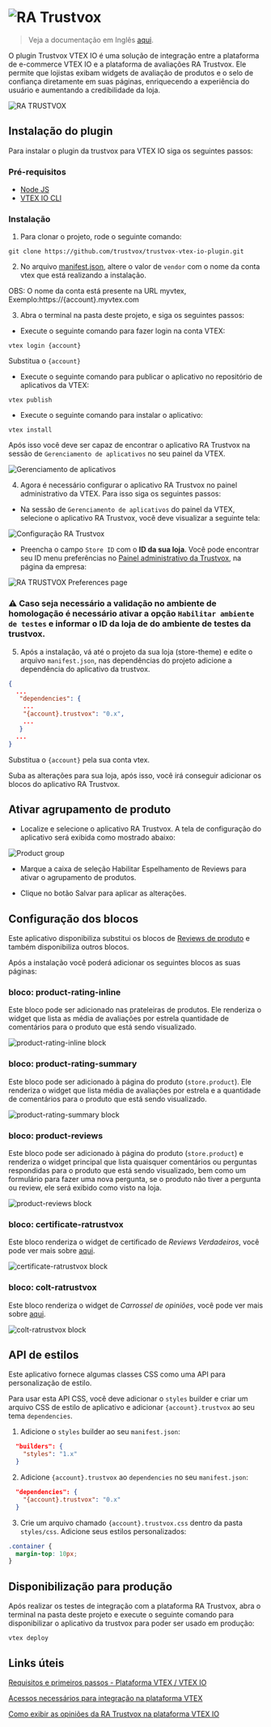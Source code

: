 <h1>
  <img src="./docs/assets/logo-ra-trustvox.png" alt="RA Trustvox" />
</h1>

> Veja a documentação em Inglês [aqui](./docs/README_EN.md).

O plugin Trustvox VTEX IO é uma solução de integração entre a plataforma de e-commerce VTEX IO e a plataforma de avaliações RA Trustvox. Ele permite que lojistas exibam widgets de avaliação de produtos e o selo de confiança diretamente em suas páginas, enriquecendo a experiência do usuário e aumentando a credibilidade da loja. 

![RA TRUSTVOX](https://ra-trustvox.intercom-attachments-1.com/i/o/386735661/6c801ddb284eaec619f98d66/file-u9QW9ZFVbA.png)

## Instalação do plugin

Para instalar o plugin da trustvox para VTEX IO siga os seguintes passos:

### Pré-requisitos

- [Node JS](https://nodejs.org/en/download)
- [VTEX IO CLI](https://developers.vtex.com/docs/guides/vtex-io-documentation-vtex-io-cli-install)

### Instalação

1. Para clonar o projeto, rode o seguinte comando:

```
git clone https://github.com/trustvox/trustvox-vtex-io-plugin.git
```

2. No arquivo [manifest.json](./manifest.json), altere o valor de `vendor` com o nome da conta vtex que está realizando a instalação.
   
OBS: O nome da conta está presente na URL myvtex, Exemplo:https://{account}.myvtex.com

3. Abra o terminal na pasta deste projeto, e siga os seguintes passos:

- Execute o seguinte comando para fazer login na conta VTEX:
   
```
vtex login {account}
```

Substitua o `{account}`

- Execute o seguinte comando para publicar o aplicativo no repositório de aplicativos da VTEX:

```
vtex publish
```

- Execute o seguinte comando para instalar o aplicativo:

```
vtex install
```

Após isso você deve ser capaz de encontrar o aplicativo RA Trustvox na sessão de `Gerenciamento de aplicativos` no seu painel da VTEX.

![Gerenciamento de aplicativos](./docs/assets/app-management.png)

4. Agora é necessário configurar o aplicativo RA Trustvox no painel administrativo da VTEX. Para isso siga os seguintes passos:

- Na sessão de `Gerenciamento de aplicativos` do painel da VTEX, selecione o aplicativo RA Trustvox, você deve visualizar a seguinte tela:

![Configuração RA Trustvox](./docs/assets/config-ra-trustvox-vtex-io.png)

- Preencha o campo `Store ID` com o **ID da sua loja**. Você pode encontrar seu ID menu preferências no [Painel administrativo da Trustvox](https://app.trustvox.com.br/auth/login), na página da empresa:

![RA TRUSTVOX Preferences page](/docs/assets/install-preferences-page.png)

### ⚠️ Caso seja necessário a validação no ambiente de homologação é necessário ativar a opção `Habilitar ambiente de testes` e informar o ID da loja de do ambiente de testes da trustvox.

5. Após a instalação, vá até o projeto da sua loja (store-theme) e edite o arquivo `manifest.json`, nas dependências do projeto adicione a dependência do aplicativo da trustvox.

```json
{
  ...
   "dependencies": {
    ...
    "{account}.trustvox": "0.x",
    ...
   } 
  ...
}
```

Substitua o `{account}` pela sua conta vtex.

Suba as alterações para sua loja, após isso, você irá conseguir adicionar os blocos do aplicativo RA Trustvox.

## Ativar agrupamento de produto

- Localize e selecione o aplicativo RA Trustvox. A tela de configuração do aplicativo será exibida como mostrado abaixo:

![Product group](/docs/assets/product-group.png)

- Marque a caixa de seleção Habilitar Espelhamento de Reviews para ativar o agrupamento de produtos.

- Clique no botão Salvar para aplicar as alterações.

## Configuração dos blocos

Este aplicativo disponibiliza substitui os blocos de [Reviews de produto](https://github.com/vtex-apps/product-review-interfaces/tree/master/example) e também disponibiliza outros blocos.

Após a instalação você poderá adicionar os seguintes blocos as suas páginas:

### bloco: product-rating-inline

Este bloco pode ser adicionado nas prateleiras de produtos. Ele renderiza o widget que lista as média de avaliações por estrela quantidade de comentários para o produto que está sendo visualizado.

![product-rating-inline block](/docs/assets/product-rating-inline.png)

### bloco: product-rating-summary

Este bloco pode ser adicionado à página do produto (`store.product`). Ele renderiza o widget que lista média de avaliações por estrela e a quantidade de comentários para o produto que está sendo visualizado.

![product-rating-summary block](/docs/assets/product-rating-summary.png)

### bloco: product-reviews

Este bloco pode ser adicionado à página do produto (`store.product`) e renderiza o widget principal que lista quaisquer comentários ou perguntas respondidas para o produto que está sendo visualizado, bem como um formulário para fazer uma nova pergunta, se o produto não tiver a pergunta ou review, ele será exibido como visto na loja.

![product-reviews block](/docs/assets/product-reviews.png)

### bloco: certificate-ratrustvox

Este bloco renderiza o widget de certificado de *Reviews Verdadeiros*, você pode ver mais sobre [aqui](https://help.trustvox.com.br/pt-BR/articles/5551970-como-adicionar-e-exibir-o-selo-de-reviews-verdadeiros-no-seu-site).

![certificate-ratrustvox block](/docs/assets/certificate-ratrustvox.png)

### bloco: colt-ratrustvox

Este bloco renderiza o widget de *Carrossel de opiniões*, você pode ver mais sobre [aqui](https://help.trustvox.com.br/pt-BR/articles/5557670-como-adicionar-as-opinioes-de-loja-carrossel-da-ra-trustvox-em-seu-site).

![colt-ratrustvox block](/docs/assets/colt-ratrustvox.png)

## API de estilos

Este aplicativo fornece algumas classes CSS como uma API para personalização de estilo.

Para usar esta API CSS, você deve adicionar o `styles` builder e criar um arquivo CSS de estilo de aplicativo e adicionar `{account}.trustvox` ao seu tema `dependencies`.


1. Adicione o `styles` builder ao seu `manifest.json`:

```json
  "builders": {
    "styles": "1.x"
  }
```

2. Adicione `{account}.trustvox` ao `dependencies` no seu `manifest.json`:

```json
  "dependencies": {
    "{account}.trustvox": "0.x"
  }
```

3. Crie um arquivo chamado `{account}.trustvox.css` dentro da pasta `styles/css`. Adicione seus estilos personalizados: 

```css
.container {
  margin-top: 10px;
}
```

## Disponibilização para produção

Após realizar os testes de integração com a plataforma RA Trustvox, abra o terminal na pasta deste projeto e execute o seguinte comando para disponibilizar o aplicativo da trustvox para poder ser usado em produção:

```
vtex deploy
```

## Links úteis

[Requisitos e primeiros passos - Plataforma VTEX / VTEX IO](https://help.trustvox.com.br/pt-BR/articles/5551917-requisitos-e-primeiros-passos-plataforma-vtex-vtex-io)

[Acessos necessários para integração na plataforma VTEX](https://help.trustvox.com.br/pt-BR/articles/5560780-acessos-necessarios-para-integracao-na-plataforma-vtex)

[Como exibir as opiniões da RA Trustvox na plataforma VTEX IO](https://help.trustvox.com.br/pt-BR/articles/6726517-como-exibir-as-opinioes-da-ra-trustvox-na-plataforma-vtex-io)
